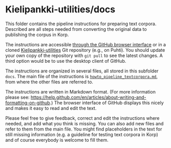 # Kielipankki-utilities/docs

This folder contains the pipeline instructions for preparing text corpora. 
Described are all steps needed from converting the original data to publishing the corpus in Korp.


The instructions are accessible [through the GitHub browser
interface](https://github.com/CSCfi/Kielipankki-utilities/docs) or in
a cloned
[Kielipankki-utilities](https://github.com/CSCfi/Kielipankki-utilities)
Git repository (e.g., on Puhti). You should update your own copy of
the repository with `git pull` to see the latest changes.
A third option would be to use the desktop client of GitHub.

The instructions are organized in several files, all stored in this subfolder `docs`.
The main file of the instructions is
[`howto_pipeline_textcorpora.md`](howto_pipeline_textcorpora.md), from
where the other files are referred to.

The instructions are written in Markdown format. (For more information please see: https://help.github.com/en/articles/about-writing-and-formatting-on-github.)
The browser interface of GitHub displays this nicely and makes it easy to read and edit the text.

Please feel free to give feedback, correct and edit the instructions where needed, and add what you think is missing.
You can also add new files and refer to them from the main file. You might find placeholders in the text for still missing information (e.g. a guideline for testing text corpora in Korp) and of course everybody is welcome to fill them.
